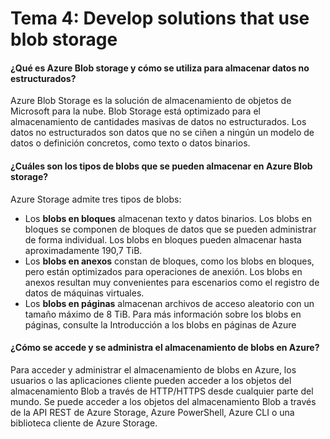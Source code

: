 # Tema 4: Develop solutions that use blob storage

#### ¿Qué es Azure Blob storage y cómo se utiliza para almacenar datos no estructurados?

  Azure Blob Storage es la solución de almacenamiento de objetos de Microsoft para la nube. Blob Storage está optimizado para el almacenamiento de cantidades masivas de datos no estructurados. Los datos no estructurados son datos que no se ciñen a ningún un modelo de datos o definición concretos, como texto o datos binarios.

#### ¿Cuáles son los tipos de blobs que se pueden almacenar en Azure Blob storage?

  Azure Storage admite tres tipos de blobs:

  - Los **blobs en bloques** almacenan texto y datos binarios. Los blobs en bloques se componen de bloques de datos que se pueden administrar de forma individual. Los blobs en bloques pueden almacenar hasta aproximadamente 190,7 TiB.
  - Los **blobs en anexos** constan de bloques, como los blobs en bloques, pero están optimizados para operaciones de anexión. Los blobs en anexos resultan muy convenientes para escenarios como el registro de datos de máquinas virtuales.
  - Los **blobs en páginas** almacenan archivos de acceso aleatorio con un tamaño máximo de 8 TiB. Para más información sobre los blobs en páginas, consulte la Introducción a los blobs en páginas de Azure

#### ¿Cómo se accede y se administra el almacenamiento de blobs en Azure?

  Para acceder y administrar el almacenamiento de blobs en Azure, los usuarios o las aplicaciones cliente pueden acceder a los objetos del almacenamiento Blob a través de HTTP/HTTPS desde cualquier parte del mundo. Se puede acceder a los objetos del almacenamiento Blob a través de la API REST de Azure Storage, Azure PowerShell, Azure CLI o una biblioteca cliente de Azure Storage.
